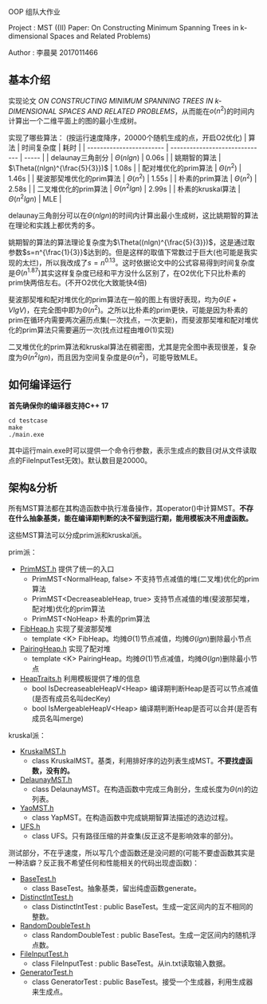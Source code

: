 OOP 组队大作业

Project : MST ((II) Paper: On Constructing Minimum Spanning Trees in k-dimensional Spaces and Related Problems)

Author : 李晨昊 2017011466

## 基本介绍

实现论文 *ON CONSTRUCTING MINIMUM SPANNING TREES IN k-DIMENSIONAL SPACES AND RELATED PROBLEMS*，从而能在$o(n^2)$的时间内计算出一个二维平面上的图的最小生成树。

实现了哪些算法： (按运行速度降序，20000个随机生成的点，开启O2优化)
| 算法                     | 时间复杂度                     | 耗时  |
| ------------------------ | ------------------------------ | ----- |
| delaunay三角剖分         | $\Theta(nlgn)$                 | 0.06s |
| 姚期智的算法             | $\Theta((nlgn)^{\frac{5}{3}})$ | 1.08s |
| 配对堆优化的prim算法     | $\Theta(n^2)$                  | 1.46s |
| 斐波那契堆优化的prim算法 | $\Theta(n^2)$                  | 1.55s |
| 朴素的prim算法           | $\Theta(n^2)$                  | 2.58s |
| 二叉堆优化的prim算法     | $\Theta(n^2lgn)$               | 2.99s |
| 朴素的kruskal算法        | $\Theta(n^2lgn)$               | MLE   |

delaunay三角剖分可以在$\Theta(nlgn)$的时间内计算出最小生成树，这比姚期智的算法在理论和实践上都优秀的多。

姚期智的算法的算法理论复杂度为$\Theta((nlgn)^{\frac{5}{3}})$，这是通过取参数$s=n^{\frac{1}{3}}$达到的。但是这样的取值下常数过于巨大(也可能是我实现的太烂)，所以我改成了$s=n^{0.13}$。这时依据论文中的公式容易得到时间复杂度是$\Theta(n^{1.87})$其实这样复杂度已经和平方没什么区别了，在O2优化下只比朴素的prim快两倍左右。(不开O2优化大致能快4倍)

斐波那契堆和配对堆优化的prim算法在一般的图上有很好表现，均为$\Theta(E+VlgV)$，在完全图中即为$\Theta(n^2)$。之所以比朴素的prim更快，可能是因为朴素的prim在循环内需要两次遍历点集(一次找点，一次更新)，而斐波那契堆和配对堆优化的prim算法只需要遍历一次(找点过程由堆$\Theta(1)$实现)

二叉堆优化的prim算法和kruskal算法在稠密图，尤其是完全图中表现很差，复杂度为$\Theta(n^2lgn)$，而且因为空间复杂度是$\Theta(n^2)$，可能导致MLE。

## 如何编译运行

**首先确保你的编译器支持C++ 17**

```
cd testcase
make
./main.exe
```
其中运行main.exe时可以提供一个命令行参数，表示生成点的数目(对从文件读取点的FileInputTest无效)。默认数目是20000。

## 架构&分析

所有MST算法都在其构造函数中执行准备操作，其operator()中计算MST。**不存在什么抽象基类，能在编译期判断的决不留到运行期，能用模板决不用虚函数。**

这些MST算法可以分成prim派和kruskal派。

prim派：
* [PrimMST.h](../src/PrimMST.h) 提供了统一的入口
    * PrimMST<NormalHeap, false\> 不支持节点减值的堆(二叉堆)优化的prim算法 
    * PrimMST<DecreaseableHeap, true\> 支持节点减值的堆(斐波那契堆，配对堆)优化的prim算法 
    * PrimMST<NoHeap\> 朴素的prim算法
* [FibHeap.h](../src/FibHeap.h) 实现了斐波那契堆
    * template <K\> FibHeap。均摊$\Theta(1)$节点减值，均摊$\Theta(lgn)$删除最小节点
* [PairingHeap.h](../src/PairingHeap.h) 实现了配对堆
    * template <K\> PairingHeap。均摊$\Theta(1)$节点减值，均摊$\Theta(lgn)$删除最小节点
* [HeapTraits.h](../src/HeapTraits.h) 利用模板提供了堆的信息
    * bool IsDecreaseableHeapV<Heap\> 编译期判断Heap是否可以节点减值(是否有成员名叫decKey)
    * bool IsMergeableHeapV<Heap\> 编译期判断Heap是否可以合并(是否有成员名叫merge)


kruskal派：
* [KruskalMST.h](../src/KruskalMST.h) 
    * class KruskalMST。基类，利用排好序的边列表生成MST。**不要找虚函数，没有的。**
* [DelaunayMST.h](../src/DelaunayMST.h)
    * class DelaunayMST。在构造函数中完成三角剖分，生成长度为$\Theta(n)$的边列表。
* [YaoMST.h](../src/YaoMST.h)
    * class YapMST。在构造函数中完成姚期智算法描述的选边过程。
* [UFS.h](../src/UFS.h)
    * class UFS。只有路径压缩的并查集(反正这不是影响效率的部分)。

测试部分，不在乎速度，所以写几个虚函数还是没问题的(可能不要虚函数其实是一种洁癖？反正我不希望任何和性能相关的代码出现虚函数)：
* [BaseTest.h](../testcase/BaseTest.h)
    * class BaseTest。抽象基类，留出纯虚函数generate。
* [DistinctIntTest.h](../testcase/DistinctIntTest.h)
    * class DistinctIntTest : public BaseTest。生成一定区间内的互不相同的整数。
* [RandomDoubleTest.h](../testcase/RandomDoubleTest.h)
    * class RandomDoubleTest : public BaseTest。生成一定区间内的随机浮点数。
* [FileInputTest.h](../testcase/FileInputTest.h)
    * class FileInputTest : public BaseTest。从in.txt读取输入数据。
* [GeneratorTest.h](../testcase/GeneratorTest.h)
    * class GeneratorTest : public BaseTest。接受一个生成器，利用生成器来生成点。
